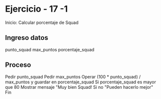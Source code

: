 # Ejercicio - 17 -1

Inicio: Calcular porcentaje de Squad
## Ingreso datos
punto_squad
max_puntos
porcentaje_squad
## Proceso

Pedir punto_squad
Pedir max_puntos
Operar (100 * punto_squad) / max_puntos y guardar en porcentaje_squad
Si porcentaje_squad es mayor que 80
Mostrar mensaje "Muy bien Squad!
Si no
"Pueden hacerlo mejor"
Fin
